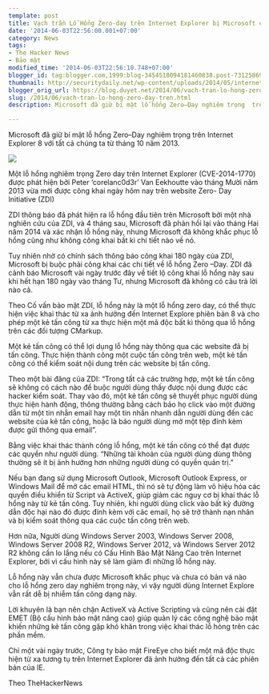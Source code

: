 ```yaml
---
template: post
title: Vạch trần Lỗ Hổng Zero-day trên Internet Explorer bị Microsoft che dấu
date: '2014-06-03T22:56:00.001+07:00'
category: News
tags:
- The Hacker News
- Bảo mật
modified_time: '2014-06-03T22:56:10.748+07:00'
blogger_id: tag:blogger.com,1999:blog-3454518094181460838.post-7312586922367376447
thumbnail: http://securitydaily.net/wp-content/uploads/2014/05/internet-explorer-zero-day-700x443.jpg
blogger_orig_url: https://blog.duyet.net/2014/06/vach-tran-lo-hong-zero-day-tren.html
slug: /2014/06/vach-tran-lo-hong-zero-day-tren.html
description: Microsoft đã giữ bí mật lỗ hổng Zero–Day nghiêm trọng  trên Internet Explorer 8 với tất cả chúng ta từ tháng 10 năm 2013.

---
```


Microsoft đã giữ bí mật lỗ hổng Zero–Day nghiêm trọng  trên Internet Explorer 8 với tất cả chúng ta từ tháng 10 năm 2013.

![](http://securitydaily.net/wp-content/uploads/2014/05/internet-explorer-zero-day-700x443.jpg)

Một lỗ hổng nghiêm trọng Zero day trên Internet Explorer (CVE-2014-1770) được phát hiện bởi Peter ‘corelanc0d3r’ Van Eekhoutte vào tháng Mười năm 2013 vừa mới được công khai ngày hôm nay trên website Zero- Day Initiative (ZDI)

ZDI thông báo đã phát hiện ra lỗ hổng đầu tiên trên Microsoft bởi một nhà nghiên cứu của ZDI, và 4 tháng sau, Microsoft đã phản hồi lại vào tháng Hai năm 2014 và xác nhận lỗ hổng này, nhưng Microsoft đã không khắc phục lỗ hổng cũng như không công khai bất kì chi tiết nào về nó.

Tuy nhiên nhờ có chính sách thông báo công khai 180 ngày của ZDI, Microsoft bị buộc phải công khai các chi tiết về lỗ hổng Zero –Day. ZDI đã cảnh báo Microsoft vài ngày trước đây về tiết lộ công khai lỗ hổng này sau khi hết hạn 180 ngày vào tháng Tư, nhưng Microsoft đã không có câu trả lời nào cả.

Theo Cố vấn bảo mật ZDI, lỗ hổng này là một lỗ hổng zero day, có thể thực hiện việc khai thác từ xa ảnh hưởng đến Internet Explore phiên bản 8 và cho phép một kẻ tấn công từ xa thực hiện một mã độc bất kì thông qua lỗ hổng trên các đối tượng CMarkup.

Một kẻ tấn công có thể lợi dụng lỗ hổng này thông qua các website đã bị tấn công. Thực hiện thành công một cuộc tấn công trên web, một kẻ tấn công có thể kiểm soát nội dung trên các website bị tấn công.

Theo một bài đăng của ZDI: “Trong tất cả các trường hợp, một kẻ tấn công sẽ không có cách nào để buộc người dùng thấy được nội dung được các hacker kiểm soát.  Thay vào đó, một kẻ tấn công sẽ thuyết phục người dùng thực hiện hành động, thông thường bằng cách bảo họ click vào một đường dẫn từ một tin nhắn email hay một tin nhắn nhanh dẫn người dùng đến các website của kẻ tấn công, hoặc là bảo người dùng mở một tệp đính kèm được gửi thông qua email”.

Bằng việc khai thác thành công lỗ hổng, một kẻ tấn công có thể đạt được các quyền như người dùng. “Những tài khoản của người dùng dùng thông thường sẽ ít bị ảnh hưởng hơn những người dùng có quyền quản trị.”

Nếu bạn đang sử dụng Microsoft Outlook, Microsoft Outlook Express, or Windows Mail để mở các email HTML, thì nó sẽ tự động làm vô hiệu hóa các quyền điều khiển từ Script và ActiveX, giúp giảm các nguy cơ bị khai thác lỗ hổng này từ kẻ tấn công. Tuy nhiên, khi người dùng click vào bất kỳ đường dẫn độc hại nào đó được đính kèm với các email, họ sẽ trở thành nạn nhân và bị kiểm soát thông qua các cuộc tấn công trên web.

Hơn nữa, Người dùng Windows Server 2003, Windows Server 2008, Windows Server 2008 R2, Windows Server 2012, và Windows Server 2012 R2 không cần lo lắng nếu có Cấu Hình Bảo Mật Nâng Cao trên Internet Explorer, bởi vì cấu hình này sẽ làm giảm đi những lỗ hổng này.

Lỗ hổng này vẫn chưa được Microsoft khắc phục và chưa có bản vá nào cho lỗ hổng zero day nghiêm trọng này, vì vậy người dùng Internet Explore vẫn rất dễ bị nhiễm tấn công dạng này.

Lời khuyên là bạn nên chặn ActiveX và Active Scripting và cũng nên cài đặt EMET (Bộ cấu hình bảo mật nâng cao) giúp quản lý các công nghệ bảo mật khiến những kẻ tấn công gặp khó khăn trong việc khai thác lỗ hỏng trên các phần mềm.

Chỉ một vài ngày trước, Công ty bảo mật FireEye cho biết một mã độc thực hiện từ xa tương tụ trên Internet Explorer đã ảnh hưởng đến tất cả các phiên bản của IE.

Theo TheHackerNews
